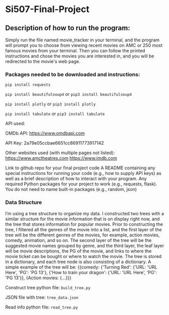 # Si507-Final-Project

## Description of how to run the program:
Simply run the file named movie_tracker in your terminal, and the program will prompt you to choose from viewing recent movies on AMC or 250 most famous movies from your terminal. Then you can follow the printed instructions and chose the movies you are interested in, and you will be redirected to the movie's web page.


### Packages needed to be downloaded and instructions:
`pip install requests`

`pip install beautifulsoup4` or `pip3 install beautifulsoup4`

`pip install plotly` or `pip3 install plotly`

`pip install tabulate` or `pip3 install tabulate`

API used:

OMDb API: https://www.omdbapi.com

API Key: 2a79e05ccbae6651cc86911773917142

Other websites used (with multiple pages not listed):
https://www.amctheatres.com
https://www.imdb.com


Link to github repo for your final project code
A README containing any special instructions for running your code (e.g., how to supply API
keys) as well as a brief description of how to interact with your program.
Any required Python packages for your project to work (e.g., requests, flask). You do not need
to name built-in packages (e.g., random, json)


### Data Structure
I’m using a tree structure to organize my data. I constructed two trees with a similar structure for the movie information that is on display right now, and the tree that stores information for popular movies. Prior to constructing the tree, I filtered all the genres of the movie into a list, and the first layer of the tree will be the different genres of the movies, for example, action movies, comedy, animation, and so on. The second layer of the tree will be the suggested movie names grouped by genre, and the third layer, the leaf layer will be movie descriptions, the PG of the movie, and links to where the movie ticket can be bought or where to watch the movie. The tree is stored in a dictionary, and each tree node is also consisting of a dictionary. A simple example of the tree will be:
{{comedy: {'Turning Red': {'URL: 'URL Here', 'PG': 'PG 13'}, {'How to train your dragon': {'URL: 'URL Here', 'PG': 'PG 13'}}, {Action movies: {...}}}

Construct tree python file: `build_tree.py`

JSON file with tree: `tree_data.json`

Read info python file: `read_tree.py`

